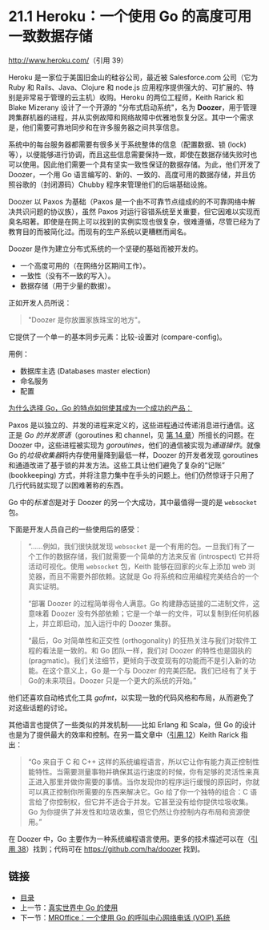 # 21.1 Heroku：一个使用 Go 的高度可用一致数据存储

<http://www.heroku.com/>（引用 39）

Heroku 是一家位于美国旧金山的硅谷公司，最近被 Salesforce.com 公司（它为 Ruby 和 Rails、Java、Clojure 和 node.js 应用程序提供强大的、可扩展的、特别是非常易于管理的云主机）收购。Heroku 的两位工程师，Keith Rarick 和 Blake Mizerany 设计了一个开源的 "分布式启动系统"，名为 **Doozer**，用于管理跨集群机器的进程，并从实例故障和网络故障中优雅地恢复分区。其中一个需求是，他们需要可靠地同步和在许多服务器之间共享信息。

系统中的每台服务器都需要有很多关于系统整体的信息（配置数据、锁 (lock) 等），以便能够进行协调，而且这些信息需要保持一致，即使在数据存储失败时也可以使用。因此他们需要一个具有坚实一致性保证的数据存储。为此，他们开发了 Doozer，一个用 Go 语言编写的、新的、一致的、高度可用的数据存储，并且仿照谷歌的（封闭源码）Chubby 程序来管理他们的后端基础设施。

Doozer 以 Paxos 为基础（Paxos 是一个由不可靠节点组成的的不可靠网络中解决共识问题的协议族），虽然 Paxos 对运行容错系统至关重要，但它因难以实现而臭名昭著。即使是在网上可以找到的实例实现也很复杂，很难遵循，尽管已经为了教育目的而被简化过。而现有的生产系统以更糟糕而闻名。

Doozer 是作为建立分布式系统的一个坚硬的基础而被开发的。

- 一个高度可用的（在网络分区期间工作）。
- 一致性（没有不一致的写入）。
- 数据存储（用于少量的数据）。

正如开发人员所说：

> "Doozer 是你放置家族珠宝的地方"。

它提供了一个单一的基本同步元素：比较-设置对 (compare-config)。

用例：

- 数据库主选 (Databases master election)
- 命名服务
- 配置

<u>为什么选择 Go，Go 的特点如何使其成为一个成功的产品：</u>

Paxos 是以独立的、并发的进程来定义的，这些进程通过传递消息进行通信。这正是 *Go 的并发原语*（goroutines 和 channel，见 [第 14 章](14.0.md)）所擅长的问题。在 Doozer 中，这些进程被实现为 *goroutines*，他们的通信被实现为*通道操作*。就像 Go 的*垃圾收集器*将内存使用量降到最低一样，Doozer 的开发者发现 goroutines 和通道改进了基于锁的并发方法。这些工具让他们避免了复杂的“记账” (bookkeeping) 方式，并将注意力集中在手头的问题上。他们仍然惊讶于只用了几行代码就实现了以困难著称的东西。

Go 中的*标准包*是对于 Doozer 的另一个大成功，其中最值得一提的是 `websocket` 包。

下面是开发人员自己的一些使用后的感受：

> “……例如，我们很快就发现 `websocket` 是一个有用的包。一旦我们有了一个工作的数据存储，我们就需要一个简单的方法来反省 (introspect) 它并将活动可视化。使用 `websocket` 包，Keith 能够在回家的火车上添加 web 浏览器，而且不需要外部依赖。这就是 Go 将系统和应用编程完美结合的一个真实证明。
>
> “部署 Doozer 的过程简单得令人满意。Go 构建静态链接的二进制文件，这意味着 Doozer 没有外部依赖；它是一个单一的文件，可以复制到任何机器上，并立即启动，加入运行中的 Doozer 集群。
>
> “最后，Go 对简单性和正交性 (orthogonality) 的狂热关注与我们对软件工程的看法是一致的。和 Go 团队一样，我们对 Doozer 的特性也是固执的 (pragmatic)。我们关注细节，更倾向于改变现有的功能而不是引入新的功能。在这个意义上，Go 是一个与 Doozer 的完美匹配。我们已经有了关于 Go的未来项目。Doozer 只是一个更大的系统的开始。”

他们还喜欢自动格式化工具 *gofmt*，以实现一致的代码风格和布局，从而避免了对这些话题的讨论。

其他语言也提供了一些类似的并发机制——比如 Erlang 和 Scala，但 Go 的设计也是为了提供最大的效率和控制。在另一篇文章中（[引用 12]()）Keith Rarick 指出：

> “Go 来自于 C 和 C++ 这样的系统编程语言，所以它让你有能力真正控制性能特性。当需要测量事物并确保其运行速度的时候，你有足够的灵活性来真正进入那里并做你需要的事情。当你发现你的程序运行缓慢的原因时，你就可以真正控制你所需要的东西来解决它。Go 给了你一个独特的组合：C 语言给了你控制权，但它并不适合于并发。它甚至没有给你提供垃圾收集。Go 为你提供了并发性和垃圾收集，但它仍然让你控制内存布局和资源使用。”

在 Doozer 中，Go 主要作为一种系统编程语言使用。更多的技术描述可以在（[引用 38]()）找到；代码可在 <https://github.com/ha/doozer> 找到。

## 链接

- [目录](getting-started.md)
- 上一节：[真实世界中 Go 的使用](21.0.md)
- 下一节：[MROffice：一个使用 Go 的呼叫中心网络电话 (VOIP) 系统](21.2.md)
